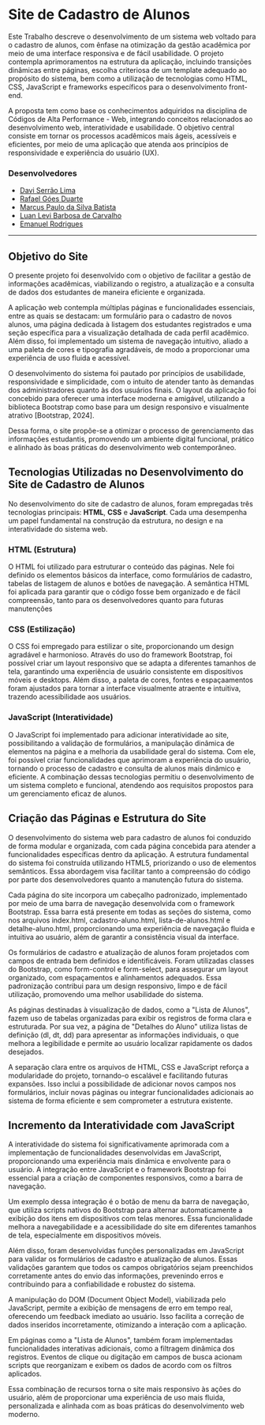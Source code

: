 # Site de Cadastro de Alunos

Este Trabalho descreve o desenvolvimento de um sistema web voltado para o cadastro de alunos, com ênfase na otimização da gestão acadêmica por meio de uma interface responsiva e de fácil usabilidade. O projeto contempla aprimoramentos na estrutura da aplicação, incluindo transições dinâmicas entre páginas, escolha criteriosa de um template adequado ao propósito do sistema, bem como a utilização de tecnologias como HTML, CSS, JavaScript e frameworks específicos para o desenvolvimento front-end.

A proposta tem como base os conhecimentos adquiridos na disciplina de Códigos de Alta Performance - Web, integrando conceitos relacionados ao desenvolvimento web, interatividade e usabilidade. O objetivo central consiste em tornar os processos acadêmicos mais ágeis, acessíveis e eficientes, por meio de uma aplicação que atenda aos princípios de responsividade e experiência do usuário (UX).

### Desenvolvedores

- [Davi Serrão Lima](https://github.com/D4vi2205)
- [Rafael Góes Duarte](https://github.com/rafaelgoesti)
- [Marcus Paulo da Silva Batista](https://github.com/marcusbatistadev)
- [Luan Levi Barbosa de Carvalho](https://github.com/Luan-carvalho-b)
- [Emanuel Rodrigues ](https://github.com/Luan-carvalho-b)
---

## Objetivo do Site

O presente projeto foi desenvolvido com o objetivo de facilitar a gestão de informações acadêmicas, viabilizando o registro, a atualização e a consulta de dados dos estudantes de maneira eficiente e organizada.

A aplicação web contempla múltiplas páginas e funcionalidades essenciais, entre as quais se destacam: um formulário para o cadastro de novos alunos, uma página dedicada à listagem dos estudantes registrados e uma seção específica para a visualização detalhada de cada perfil acadêmico. Além disso, foi implementado um sistema de navegação intuitivo, aliado a uma paleta de cores e tipografia agradáveis, de modo a proporcionar uma experiência de uso fluida e acessível.

O desenvolvimento do sistema foi pautado por princípios de usabilidade, responsividade e simplicidade, com o intuito de atender tanto às demandas dos administradores quanto às dos usuários finais. O layout da aplicação foi concebido para oferecer uma interface moderna e amigável, utilizando a biblioteca Bootstrap como base para um design responsivo e visualmente atrativo [Bootstrap, 2024].

Dessa forma, o site propõe-se a otimizar o processo de gerenciamento das informações estudantis, promovendo um ambiente digital funcional, prático e alinhado às boas práticas do desenvolvimento web contemporâneo.

## Tecnologias Utilizadas no Desenvolvimento do Site de Cadastro de Alunos

No desenvolvimento do site de cadastro de alunos, foram empregadas três tecnologias principais: **HTML**, **CSS** e **JavaScript**. Cada uma desempenha um papel fundamental na construção da estrutura, no design e na interatividade do sistema web.

### HTML (Estrutura)
O HTML foi utilizado para estruturar o conteúdo das páginas. Nele foi definido os elementos básicos da interface, como formulários de cadastro, tabelas de listagem de alunos e botões de navegação. A semântica HTML foi aplicada para garantir que o código fosse bem organizado e de fácil compreensão, tanto para os desenvolvedores quanto para futuras manutenções

### CSS (Estilização)
O CSS foi empregado para estilizar o site, proporcionando um design agradável e harmonioso. Através do uso do framework Bootstrap, foi possível criar um layout responsivo que se adapta a diferentes tamanhos de tela, garantindo uma experiência de usuário consistente em dispositivos móveis e desktops. Além disso, a paleta de cores, fontes e espaçaamentos foram ajustados para tornar a interface visualmente atraente e intuitiva, trazendo acessibilidade aos usuários.

### JavaScript (Interatividade)
O JavaScript foi implementado para adicionar interatividade ao site, possibilitando a validação de formulários, a manipulação dinâmica de elementos na página e a melhoria da usabilidade geral do sistema. Com ele, foi possível criar funcionalidades que aprimoram a experiência do usuário, tornando o processo de cadastro e consulta de alunos mais dinâmico e eficiente. A combinação dessas tecnologias permitiu o desenvolvimento de um sistema completo e funcional, atendendo aos requisitos propostos para um gerenciamento eficaz de alunos.

## Criação das Páginas e Estrutura do Site

O desenvolvimento do sistema web para cadastro de alunos foi conduzido de forma modular e organizada, com cada página concebida para atender a funcionalidades específicas dentro da aplicação. A estrutura fundamental do sistema foi construída utilizando HTML5, priorizando o uso de elementos semânticos. Essa abordagem visa facilitar tanto a compreensão do código por parte dos desenvolvedores quanto a manutenção futura do sistema.

Cada página do site incorpora um cabeçalho padronizado, implementado por meio de uma barra de navegação desenvolvida com o framework Bootstrap. Essa barra está presente em todas as seções do sistema, como nos arquivos index.html, cadastro-aluno.html, lista-de-alunos.html e detalhe-aluno.html, proporcionando uma experiência de navegação fluida e intuitiva ao usuário, além de garantir a consistência visual da interface.

Os formulários de cadastro e atualização de alunos foram projetados com campos de entrada bem definidos e identificáveis. Foram utilizadas classes do Bootstrap, como form-control e form-select, para assegurar um layout organizado, com espaçamentos e alinhamentos adequados. Essa padronização contribui para um design responsivo, limpo e de fácil utilização, promovendo uma melhor usabilidade do sistema.

As páginas destinadas à visualização de dados, como a "Lista de Alunos", fazem uso de tabelas organizadas para exibir os registros de forma clara e estruturada. Por sua vez, a página de "Detalhes do Aluno" utiliza listas de definição (dl, dt, dd) para apresentar as informações individuais, o que melhora a legibilidade e permite ao usuário localizar rapidamente os dados desejados.

A separação clara entre os arquivos de HTML, CSS e JavaScript reforça a modularidade do projeto, tornando-o escalável e facilitando futuras expansões. Isso inclui a possibilidade de adicionar novos campos nos formulários, incluir novas páginas ou integrar funcionalidades adicionais ao sistema de forma eficiente e sem comprometer a estrutura existente.

## Incremento da Interatividade com JavaScript

A interatividade do sistema foi significativamente aprimorada com a implementação de funcionalidades desenvolvidas em JavaScript, proporcionando uma experiência mais dinâmica e envolvente para o usuário. A integração entre JavaScript e o framework Bootstrap foi essencial para a criação de componentes responsivos, como a barra de navegação.

Um exemplo dessa integração é o botão de menu da barra de navegação, que utiliza scripts nativos do Bootstrap para alternar automaticamente a exibição dos itens em dispositivos com telas menores. Essa funcionalidade melhora a navegabilidade e a acessibilidade do site em diferentes tamanhos de tela, especialmente em dispositivos móveis.

Além disso, foram desenvolvidas funções personalizadas em JavaScript para validar os formulários de cadastro e atualização de alunos. Essas validações garantem que todos os campos obrigatórios sejam preenchidos corretamente antes do envio das informações, prevenindo erros e contribuindo para a confiabilidade e robustez do sistema.

A manipulação do DOM (Document Object Model), viabilizada pelo JavaScript, permite a exibição de mensagens de erro em tempo real, oferecendo um feedback imediato ao usuário. Isso facilita a correção de dados inseridos incorretamente, otimizando a interação com a aplicação.

Em páginas como a "Lista de Alunos", também foram implementadas funcionalidades interativas adicionais, como a filtragem dinâmica dos registros. Eventos de clique ou digitação em campos de busca acionam scripts que reorganizam e exibem os dados de acordo com os filtros aplicados.

Essa combinação de recursos torna o site mais responsivo às ações do usuário, além de proporcionar uma experiência de uso mais fluida, personalizada e alinhada com as boas práticas do desenvolvimento web moderno.



